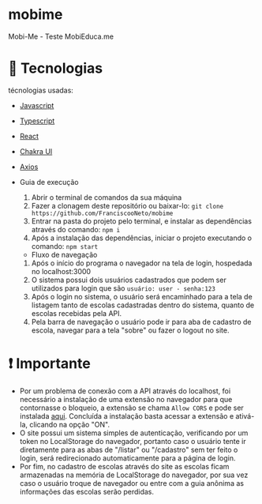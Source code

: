 # mobime
 Mobi-Me - Teste MobiEduca.me

# :rocket: Tecnologias
técnologias usadas:

* [Javascript](https://www.javascript.com/)      
* [Typescript](https://www.typescriptlang.org/)   
* [React](https://reactjs.org/)      
* [Chakra UI](https://chakra-ui.com/)
* [Axios](https://axios-http.com/docs/intro)

* Guia de execução
   1. Abrir o terminal de comandos da sua máquina
   2. Fazer a clonagem deste repositório ou baixar-lo: `git clone https://github.com/FranciscooNeto/mobime`
   3. Entrar na pasta do projeto pelo terminal, e instalar as dependências através do comando: `npm i`
   4. Após a instalação das dependências, iniciar o projeto executando o comando: `npm start`

   * Fluxo de navegação
   1. Após o início do programa o navegador na tela de login, hospedada no localhost:3000
   2. O sistema possui dois usuários cadastrados que podem ser utilizados para login que são `usuário: user - senha:123`
   3. Após o login no sistema, o usuário será encaminhado para a tela de listagem tanto de escolas cadastradas dentro do sistema, quanto de escolas recebidas pela API.
   4. Pela barra de navegação o usuário pode ir para aba de cadastro de escola, navegar para a tela "sobre" ou fazer o logout no site.
  
# :exclamation: Importante

 - Por um problema de conexão com a API através do localhost, foi necessário a instalação de uma extensão no navegador para que contornasse o bloqueio, a extensão se chama `Allow CORS` e pode ser instalada <a href="https://chrome.google.com/webstore/detail/allow-cors-access-control/lhobafahddgcelffkeicbaginigeejlf?hl=pt-BR">aqui</a>. Concluída a instalação basta acessar a extensão e ativá-la, clicando na opção "ON".
 - O site possui um sistema simples de autenticação, verificando por um token no LocalStorage do navegador, portanto caso o usuário tente ir diretamente para as abas de "/listar" ou "/cadastro" sem ter feito o login, será redirecionado automaticamente para a página de login.
 - Por fim, no cadastro de escolas através do site as escolas ficam armazenadas na memória de LocalStorage do navegador, por sua vez caso o usuário troque de navegador ou entre com a guia anônima as informações das escolas serão perdidas.